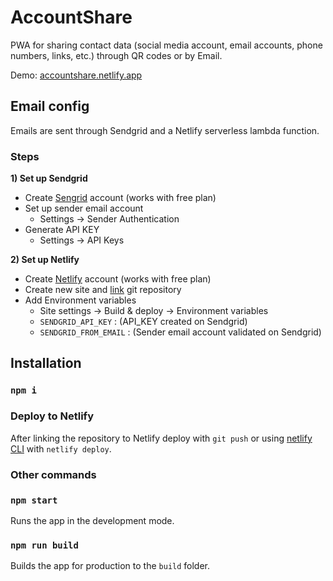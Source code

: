 # AccountShare

PWA for sharing contact data (social media account, email accounts, phone numbers, links, etc.) through QR codes or by Email.

Demo: [accountshare.netlify.app](https://accountshare.netlify.app)

## Email config

Emails are sent through Sendgrid and a Netlify serverless lambda function.

### Steps

**1) Set up Sendgrid**

- Create [Sengrid](https://sendgrid.com) account (works with free plan)
- Set up sender email account
  - Settings -> Sender Authentication
- Generate API KEY
  - Settings -> API Keys

**2) Set up Netlify**

- Create [Netlify](https://netlify.com) account (works with free plan)
- Create new site and [link](https://cli.netlify.com/commands/link) git repository
- Add Environment variables
  - Site settings -> Build & deploy -> Environment variables
  - `SENDGRID_API_KEY` : (API_KEY created on Sendgrid)
  - `SENDGRID_FROM_EMAIL` : (Sender email account validated on Sendgrid)

## Installation

### `npm i`

### Deploy to Netlify

After linking the repository to Netlify deploy with `git push` or using [netlify CLI](https://cli.netlify.com/) with `netlify deploy`.

### Other commands

### `npm start`

Runs the app in the development mode.

### `npm run build`

Builds the app for production to the `build` folder.

